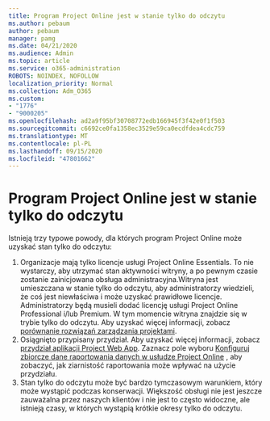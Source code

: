 ```yaml
---
title: Program Project Online jest w stanie tylko do odczytu
ms.author: pebaum
author: pebaum
manager: pamg
ms.date: 04/21/2020
ms.audience: Admin
ms.topic: article
ms.service: o365-administration
ROBOTS: NOINDEX, NOFOLLOW
localization_priority: Normal
ms.collection: Adm_O365
ms.custom:
- "1776"
- "9000205"
ms.openlocfilehash: ad2a9f95bf30708772edb166945f3f42e0f1f503
ms.sourcegitcommit: c6692ce0fa1358ec3529e59ca0ecdfdea4cdc759
ms.translationtype: MT
ms.contentlocale: pl-PL
ms.lasthandoff: 09/15/2020
ms.locfileid: "47801662"
---
```

# <a name="project-online-is-in-a-read-only-state"></a>Program Project Online jest w stanie tylko do odczytu

Istnieją trzy typowe powody, dla których program Project Online może uzyskać stan tylko do odczytu:

1. Organizacje mają tylko licencje usługi Project Online Essentials. To nie wystarczy, aby utrzymać stan aktywności witryny, a po pewnym czasie zostanie zainicjowana obsługa administracyjna.Witryna jest umieszczana w stanie tylko do odczytu, aby administratorzy wiedzieli, że coś jest niewłaściwa i może uzyskać prawidłowe licencje. Administratorzy będą musieli dodać licencję usługi Project Online Professional i/lub Premium. W tym momencie witryna znajdzie się w trybie tylko do odczytu. Aby uzyskać więcej informacji, zobacz [porównanie rozwiązań zarządzania projektami](https://products.office.com/project/compare-microsoft-project-management-software?tab=1).
2. Osiągnięto przypisany przydział. Aby uzyskać więcej informacji, zobacz [przydział aplikacji Project Web App](https://docs.microsoft.com/projectonline/tune-project-online-performance#project-web-app-quota). Zaznacz pole wyboru [Konfiguruj zbiorcze dane raportowania danych w usłudze Project Online](https://docs.microsoft.com/ProjectOnline/configure-rollup-of-timephased-reporting-data-in-project-online) , aby zobaczyć, jak ziarnistość raportowania może wpływać na użycie przydziału.
3. Stan tylko do odczytu może być bardzo tymczasowym warunkiem, który może wystąpić podczas konserwacji. Większość obsługi nie jest jeszcze zauważalna przez naszych klientów i nie jest to często widoczne, ale istnieją czasy, w których wystąpią krótkie okresy tylko do odczytu.
